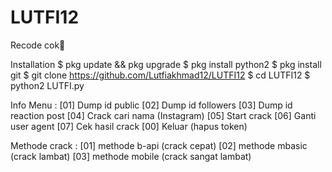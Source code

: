 # LUTFI12
Recode cok🗿



Installation
$ pkg update && pkg upgrade
$ pkg install python2
$ pkg install git
$ git clone https://github.com/Lutfiakhmad12/LUTFI12
$ cd LUTFI12
$ python2 LUTFI.py

Info Menu :
[01] Dump id public
[02] Dump id followers
[03] Dump id reaction post
[04] Crack cari nama (Instagram)
[05] Start crack
[06] Ganti user agent
[07] Cek hasil crack
[00] Keluar (hapus token)

Methode crack :
[01] methode b-api (crack cepat)
[02] methode mbasic (crack lambat)
[03] methode mobile (crack sangat lambat)


